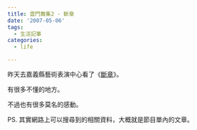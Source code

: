 ```yaml
---
title: 雲門舞集2 - 斷章
date: '2007-05-06'
tags:
  - 生活記事
categories:
  - life

---
```

昨天去嘉義縣藝術表演中心看了《[斷章](http://www.cloudgate.org.tw/event/2007/spring_present/main.html)》。  
  
有很多不懂的地方。  
  
不過也有很多莫名的感動。  
  
PS. 其實網路上可以搜尋到的相關資料，大概就是節目單內的文章。